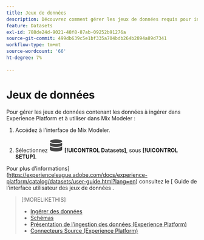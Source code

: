 ```yaml
---
title: Jeux de données
description: Découvrez comment gérer les jeux de données requis pour ingérer des données dans Mix Modeler.
feature: Datasets
exl-id: 788de24d-9021-48f8-87ab-09252b91276a
source-git-commit: 499db639c5e1bf335a704bdb264b2894a89d7341
workflow-type: tm+mt
source-wordcount: '66'
ht-degree: 7%

---
```


# Jeux de données

Pour gérer les jeux de données contenant les données à ingérer dans Experience Platform et à utiliser dans Mix Modeler :

1. Accédez à l’interface de Mix Modeler.

1. Sélectionnez ![Données](/help/assets/icons/Data.svg) **[!UICONTROL Datasets]**, sous **[!UICONTROL SETUP]**.

Pour plus d’informations](https://experienceleague.adobe.com/docs/experience-platform/catalog/datasets/user-guide.html?lang=en) consultez le [ Guide de l’interface utilisateur des jeux de données .

>[!MORELIKETHIS]
>
>* [ Ingérer des données ](https://experienceleague.adobe.com/fr/docs/experience-platform/ingestion/home)
>* [Schémas](schemas.md)
>* [Présentation de l’ingestion des données (Experience Platform)](https://experienceleague.adobe.com/fr/docs/experience-platform/ingestion/home)
>* [Connecteurs Source (Experience Platform)](https://experienceleague.adobe.com/en/docs/experience-platform/sources/home)
